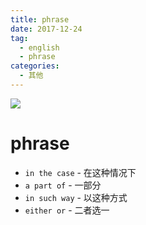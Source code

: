 ```yaml
---
title: phrase
date: 2017-12-24
tag: 
  - english
  - phrase
categories:
  - 其他
---
```

![](/imgs/english/theme/phrase.jpg)

# phrase

- `in the case` - 在这种情况下
- `a part of` - 一部分
- `in such way` - 以这种方式
- `either or` - 二者选一